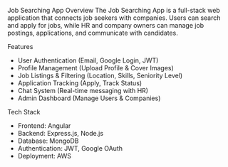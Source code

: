 Job Searching App 
Overview
The Job Searching App is a full-stack web application that connects job seekers with companies. Users can search and apply for jobs, while HR and company owners can manage job postings, applications, and communicate with candidates.

Features
- User Authentication (Email, Google Login, JWT)
- Profile Management (Upload Profile & Cover Images)
- Job Listings & Filtering (Location, Skills, Seniority Level)
- Application Tracking (Apply, Track Status)
- Chat System (Real-time messaging with HR)
- Admin Dashboard (Manage Users & Companies)

Tech Stack
- Frontend: Angular
- Backend: Express.js, Node.js
- Database: MongoDB
- Authentication: JWT, Google OAuth
- Deployment: AWS 

